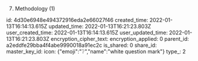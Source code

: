 7. Methodology (1)

id: 4d30e6948e494372916eda2e66027f46
created_time: 2022-01-13T16:14:13.615Z
updated_time: 2022-01-13T16:21:23.803Z
user_created_time: 2022-01-13T16:14:13.615Z
user_updated_time: 2022-01-13T16:21:23.803Z
encryption_cipher_text: 
encryption_applied: 0
parent_id: a2eddfe29bba4f4abe9990018a91ec2c
is_shared: 0
share_id: 
master_key_id: 
icon: {"emoji":"❔","name":"white question mark"}
type_: 2